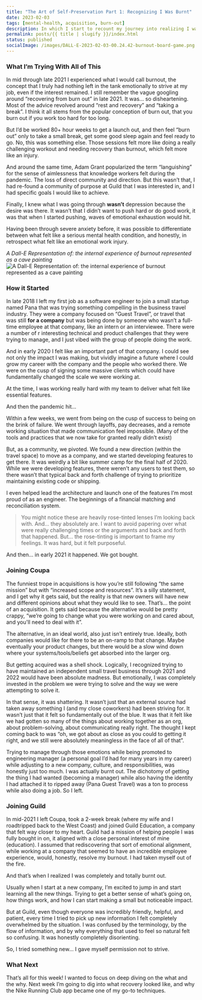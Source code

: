 ```yaml
---
title: "The Art of Self-Preservation Part 1: Recognizing I Was Burnt"
date: 2023-02-03
tags: [mental-health, acquisition, burn-out]
description: In which I start to recount my journey into realizing I was burnt out.
permalink: posts/{{ title | slugify }}/index.html
status: published
socialImage: /images/DALL·E-2023-02-03-00.24.42-burnout-board-game.png
---
```


### What I’m Trying With All of This

In mid through late 2021 I experienced what I would call burnout, the concept that I truly had nothing left in the tank emotionally to strive at my job, even if the interest remained. I still remember the vague googling around “recovering from burn out” in late 2021. It was… so disheartening. Most of the advice revolved around “rest and recovery” and “taking a break”. I think it all stems from the popular conception of burn out, that you burn out if you work too hard for too long.

But I’d be worked 80+ hour weeks to get a launch out, and then feel “burn out” only to take a small break, get some good sleep again and feel ready to go. No, this was something else. Those sessions felt more like doing a really challenging workout and needing recovery than burnout, which felt more like an injury.

And around the same time, Adam Grant popularized the term “languishing” for the sense of aimlessness that knowledge workers felt during the pandemic. The loss of direct community and direction. But this wasn’t that, I had re-found a community of purpose at Guild that I was interested in, and I had specific goals I would like to achieve.

Finally, I knew what I was going through **wasn’t** depression because the desire was there. It wasn’t that I didn’t want to push hard or do good work, it was that when I started pushing, waves of emotional exhaustion would hit.

Having been through severe anxiety before, it was possible to differentiate between what felt like a serious mental health condition, and honestly, in retrospect what felt like an emotional work injury.

_A Dall-E Representation of: the internal experience of burnout represented as a cave painting_
![A Dall-E Representation of: the internal experience of burnout represented as a cave painting](/images/DALL·E-2023-02-03-00.23.23-burnout-cave-painting.png)

### How it Started

In late 2018 I left my first job as a software engineer to join a small startup named Pana that was trying something compelling in the business travel industry. They were a company focused on “Guest Travel”, or travel that was still **for a company** but was being done by someone who wasn’t a full-time employee at that company, like an intern or an interviewee. There were a number of r interesting technical and product challenges that they were trying to manage, and I just vibed with the group of people doing the work.

And in early 2020 I felt like an important part of that company. I could see not only the impact I was making, but vividly imagine a future where I could grow my career with the company and the people who worked there. We were on the cusp of signing some massive clients which could have fundamentally changed the scale we were working at.

At the time, I was working really hard with my team to deliver what felt like essential features.

And then the pandemic hit…

Within a few weeks, we went from being on the cusp of success to being on the brink of failure. We went through layoffs, pay decreases, and a remote working situation that made communication feel impossible. (Many of the tools and practices that we now take for granted really didn’t exist)

But, as a community, we pivoted. We found a new direction (within the travel space) to move as a company, and we started developing features to get there. It was weirdly a bit like summer camp for the final half of 2020. While we were developing features, there weren’t any users to test them, so there wasn’t that typical back and forth challenge of trying to prioritize maintaining existing code or shipping.

I even helped lead the architecture and launch one of the features I’m most proud of as an engineer. The beginnings of a financial matching and reconciliation system.

> You might notice these are heavily rose-tinted lenses I’m looking back with. And… they absolutely are. I want to avoid papering over what were really challenging times or the arguments and back and forth that happened. But… the rose-tinting is important to frame my feelings. It was hard, but it felt purposeful.

And then… in early 2021 it happened. We got bought.

### Joining Coupa

The funniest trope in acquisitions is how you’re still following “the same mission” but with “increased scope and resources”. It’s a silly statement, and I get why it gets said, but the reality is that new owners will have new and different opinions about what they would like to see. That’s… the point of an acquisition. It gets said because the alternative would be pretty crappy, “we’re going to change what you were working on and cared about, and you'll need to deal with it”.

The alternative, in an ideal world, also just isn’t entirely true. Ideally, both companies would like for there to be an on-ramp to that change. Maybe eventually your product changes, but there would be a slow wind down where your systems/tools/beliefs get absorbed into the larger org.

But getting acquired was a shell shock. Logically, I recognized trying to have maintained an independent small travel business through 2021 and 2022 would have been absolute madness. But emotionally, I was completely invested in the problem we were trying to solve and the way we were attempting to solve it.

In that sense, it was shattering. It wasn’t just that an external source had taken away something I (and my close coworkers) had been striving for. It wasn’t just that it felt so fundamentally out of the blue. It was that it felt like we had gotten so many of the things about working together as an org, about problem-solving, about communicating really right. The thought I kept coming back to was “oh, we got about as close as you could to getting it right, and we still were absolutely meaningless in the face of all of that”.

Trying to manage through those emotions while being promoted to engineering manager (a personal goal I’d had for many years in my career) while adjusting to a new company, culture, and responsibilities, was honestly just too much. I was actually burnt out. The dichotomy of getting the thing I had wanted (becoming a manager) while also having the identity I had attached it to ripped away (Pana Guest Travel) was a ton to process while also doing a job. So I left.

### Joining Guild

In mid-2021 I left Coupa, took a 2-week break (where my wife and I roadtripped back to the West Coast) and joined Guild Education, a company that felt way closer to my heart. Guild had a mission of helping people I was fully bought in on, it aligned with a close personal interest of mine (education). I assumed that rediscovering that sort of emotional alignment, while working at a company that seemed to have an incredible employee experience, would, honestly, resolve my burnout. I had taken myself out of the fire.

And that’s when I realized I was completely and totally burnt out.

Usually when I start at a new company, I’m excited to jump in and start learning all the new things. Trying to get a better sense of what’s going on, how things work, and how I can start making a small but noticeable impact.

But at Guild, even though everyone was incredibly friendly, helpful, and patient, every time I tried to pick up new information I felt completely overwhelmed by the situation. I was confused by the terminology, by the flow of information, and by why everything that used to feel so natural felt so confusing. It was honestly completely disorienting.

So, I tried something new… I gave myself permission not to strive.

### What Next

That’s all for this week! I wanted to focus on deep diving on the what and the why. Next week I’m going to dig into what recovery looked like, and why the Nike Running Club app became one of my go-to techniques.
